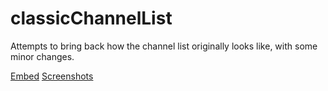 # classicChannelList

Attempts to bring back how the channel list originally looks like, with some minor changes.

[Embed](https://gitcdn.xyz/repo/intrnl/discordAdditions/master/classicChannelList/themefile.css) [Screenshots](https://imgur.com/a/XJ33i)